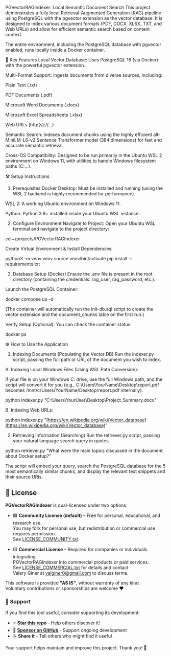 PGVectorRAGIndexer: Local Semantic Document Search
This project demonstrates a fully local Retrieval-Augmented Generation (RAG) pipeline using PostgreSQL with the pgvector extension as the vector database. It is designed to index various document formats (PDF, DOCX, XLSX, TXT, and Web URLs) and allow for efficient semantic search based on content context.

The entire environment, including the PostgreSQL database with pgvector enabled, runs locally inside a Docker container.

🚀 Key Features
Local Vector Database: Uses PostgreSQL 16 (via Docker) with the powerful pgvector extension.

Multi-Format Support: Ingests documents from diverse sources, including:

Plain Text (.txt)

PDF Documents (.pdf)

Microsoft Word Documents (.docx)

Microsoft Excel Spreadsheets (.xlsx)

Web URLs (http(s)://...)

Semantic Search: Indexes document chunks using the highly efficient all-MiniLM-L6-v2 Sentence Transformer model (384 dimensions) for fast and accurate semantic retrieval.

Cross-OS Compatibility: Designed to be run primarily in the Ubuntu WSL 2 environment on Windows 11, with utilities to handle Windows filesystem paths (C:\...).

🛠️ Setup Instructions
1. Prerequisites
Docker Desktop: Must be installed and running (using the WSL 2 backend is highly recommended for performance).

WSL 2: A working Ubuntu environment on Windows 11.

Python: Python 3.9+ installed inside your Ubuntu WSL instance.

2. Configure Environment
Navigate to Project: Open your Ubuntu WSL terminal and navigate to the project directory:

cd ~/projects/PGVectorRAGIndexer

Create Virtual Environment & Install Dependencies:

python3 -m venv venv
source venv/bin/activate
pip install -r requirements.txt

3. Database Setup (Docker)
Ensure the .env file is present in the root directory (containing the credentials: rag_user, rag_password, etc.).

Launch the PostgreSQL Container:

docker compose up -d

(The container will automatically run the init-db.sql script to create the vector extension and the document_chunks table on the first run.)

Verify Setup (Optional): You can check the container status:

docker ps

⚙️ How to Use the Application
1. Indexing Documents (Populating the Vector DB)
Run the indexer.py script, passing the full path or URL of the document you wish to index.

A. Indexing Local Windows Files (Using WSL Path Conversion):

If your file is on your Windows C: drive, use the full Windows path, and the script will convert it for you (e.g., C:\Users\YourName\Desktop\report.pdf becomes /mnt/c/Users/YourName/Desktop/report.pdf internally).

python indexer.py "C:\Users\YourUser\Desktop\Project_Summary.docx"

B. Indexing Web URLs:

python indexer.py "[https://en.wikipedia.org/wiki/Vector_database](https://en.wikipedia.org/wiki/Vector_database)"

2. Retrieving Information (Searching)
Run the retriever.py script, passing your natural language search query in quotes.

python retriever.py "What were the main topics discussed in the document about Docker setup?"

The script will embed your query, search the PostgreSQL database for the 5 most semantically similar chunks, and display the relevant text snippets and their source URIs.

## 📜 License

**PGVectorRAGIndexer** is dual-licensed under two options:

- 🟩 **Community License (default)** – Free for personal, educational, and research use.  
  You may fork for personal use, but redistribution or commercial use requires permission.  
  See [LICENSE_COMMUNITY.txt](LICENSE_COMMUNITY.txt).

- 🟨 **Commercial License** – Required for companies or individuals integrating  
  PGVectorRAGIndexer into commercial products or paid services.  
  See [LICENSE_COMMERCIAL.txt](LICENSE_COMMERCIAL.txt) for details and contact  
  Valery Giner at valginer0@gmail.com to discuss terms.

This software is provided **"AS IS"**, without warranty of any kind.  
Voluntary contributions or sponsorships are welcome ❤️

### 💖 Support

If you find this tool useful, consider supporting its development:

- ⭐ **[Star this repo](https://github.com/valginer0/PGVectorRAGIndexer)** - Help others discover it!
- 💖 **[Sponsor on GitHub](https://github.com/sponsors/valginer0)** - Support ongoing development
- ☕ **Share it** - Tell others who might find it useful

Your support helps maintain and improve this project. Thank you! 🙏